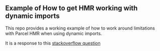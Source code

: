 ## Example of How to get HMR working with dynamic imports

This repo provides a working example of how to work around limitations with Parcel HMR when using dynamic imports.

It is a response to this [stackoverflow question](https://stackoverflow.com/questions/69810228/hmr-with-parcel-js-within-dynamic-imports/69828140#69828140)